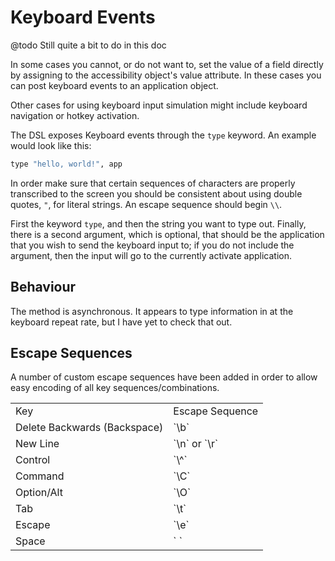 # Keyboard Events

@todo Still quite a bit to do in this doc

In some cases you cannot, or do not want to,  set the value of a field
directly by assigning to the accessibility object's value
attribute. In these cases you can post keyboard events to an
application object.

Other cases for using keyboard input simulation might include keyboard
navigation or hotkey activation.

The DSL exposes Keyboard events through the `type` keyword. An example
would look like this:

```ruby
type "hello, world!", app
```

In order make sure that certain sequences of characters are properly
transcribed to the screen you should be consistent about using double
quotes, `"`,  for literal strings. An escape sequence should begin
`\\`.

First the keyword `type`, and then the string you want to type
out. Finally, there is a second argument, which is optional, that
should be the application that you wish to send the keyboard input
to; if you do not include the argument, then the input will go to the
currently activate application.

## Behaviour

The method is asynchronous. It appears to type information in at the
keyboard repeat rate, but I have yet to check that out.

## Escape Sequences

A number of custom escape sequences have been added in order to allow easy
encoding of all key sequences/combinations.

<table style="1px solid black">
<tr><td>Key</td><td>Escape Sequence</td></tr>
<tr><td>Delete Backwards (Backspace)</td><td>`\b`</td></tr>
<tr><td>New Line</td><td>`\n` or `\r`</td></tr>
<tr><td>Control</td><td>`\^`</td></tr>
<tr><td>Command</td><td>`\C`</td></tr>
<tr><td>Option/Alt</td><td>`\O`</td></tr>
<tr><td>Tab</td><td>`\t`</td></tr>
<tr><td>Escape</td><td>`\e`</td></tr>
<tr><td>Space</td><td>` `</td></tr>
</table>
